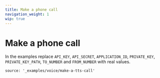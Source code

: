 ```yaml
---
title: Make a phone call
navigation_weight: 1
wip: true
---
```


# Make a phone call

In the examples replace `API_KEY`, `API_SECRET`, `APPLICATION_ID`, `PRIVATE_KEY`, `PRIVATE_KEY_PATH`, `TO_NUMBER` and `FROM_NUMBER` with real values.

```tabbed_content
source: '_examples/voice/make-a-tts-call'
```

